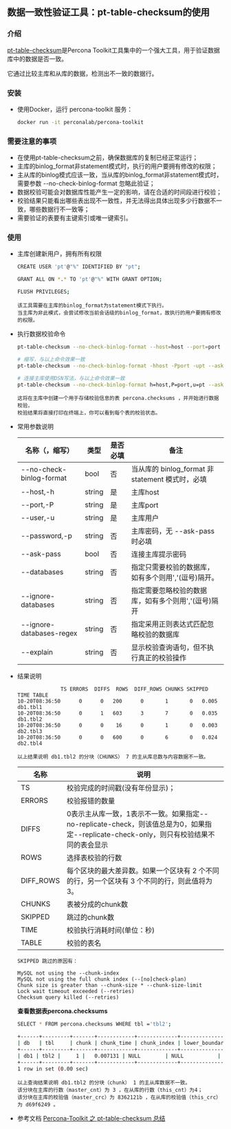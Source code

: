## 数据一致性验证工具：pt-table-checksum的使用

### 介绍

[pt-table-checksum](https://docs.percona.com/percona-toolkit/pt-table-checksum.html)是Percona Toolkit工具集中的一个强大工具，用于验证数据库中的数据是否一致。

它通过比较主库和从库的数据，检测出不一致的数据行。

### 安装

+ 使用Docker，运行 percona-toolkit 服务：
   ```bash   
   docker run -it perconalab/percona-toolkit
   ```

### 需要注意的事项

- 在使用pt-table-checksum之前，确保数据库的复制已经正常运行；
- 主库的binlog_format非statement模式时，执行的用户要拥有修改的权限；
- 主从库的binlog模式应该一致，当从库的binlog_format非statement模式时，需要参数 --no-check-binlog-format 忽略此验证；
- 数据校验可能会对数据库性能产生一定的影响，请在合适的时间段进行校验；
- 校验结果只能看出哪些表出现不一致性，并无法得出具体出现多少行数据不一致，哪些数据行不一致等；
- 需要验证的表要有主键索引或唯一键索引。

### 使用

+ 主库创建新用户，拥有所有权限

  ```bash
  CREATE USER 'pt'@"%" IDENTIFIED BY "pt";
  
  GRANT ALL ON *.* TO 'pt'@"%" WITH GRANT OPTION;
  
  FLUSH PRIVILEGES;
  ```
  ```text
  该工具需要在主库的binlog_format为statement模式下执行。
  当主库为非此模式，会尝试修改当前会话级的binlog_format，故执行的用户要拥有修改的权限。
  ```

+ 执行数据校验命令
  ```bash
  pt-table-checksum --no-check-binlog-format --host=host --port=port --user=pt --ask-pass 

  # 缩写，与以上命令效果一致
  pt-table-checksum --no-check-binlog-format -hhost -Pport -upt --ask-pass 
  
  # 连接主库使用DSN写法，与以上命令效果一致
  pt-table-checksum --no-check-binlog-format h=host,P=port,u=pt --ask-pass 
  ```
  ```text
  这将在主库中创建一个用于存储校验信息的表 percona.checksums ，并开始进行数据校验，
  校验结果将直接打印在终端上，你可以看到每个表的校验状态。
  ```

+ 常用参数说明
  
  | 名称（，缩写）                  | 类型     | 是否必填 | 备注                                |
  |--------|------|-----------------------------------| ---- |
  | --no-check-binlog-format | bool   | 否    | 当从库的 binlog_format 非 statement 模式时，必填 |
  | --host,-h                  | string | 是    | 主库host                            |
  | --port,-P                   | string | 是    | 主库port                            |
  | --user,-u                   | string | 是    | 主库用户                              |
  | --password,-p               | string | 否    | 主库密码，无 --ask-pass 时必填                              |
  | --ask-pass               | bool   | 否    | 连接主库提示密码                          |
  | --databases               | string   | 否    | 指定只需要校验的数据库，如有多个则用','(逗号)隔开。                          |
  | --ignore-databases       | string   | 否    | 指定需要忽略校验的数据库，如有多个则用','(逗号)隔开                          |
  | --ignore-databases-regex | string   | 否    | 指定采用正则表达式匹配忽略校验的数据库                          |
  | --explain                | string   | 否    | 显示校验查询语句，但不执行真正的校验操作                          |

+ 结果说明
  ```shell
                TS ERRORS  DIFFS  ROWS  DIFF_ROWS CHUNKS SKIPPED    TIME TABLE
  10-20T08:36:50      0      0   200      0       1       0   0.005 db1.tbl1
  10-20T08:36:50      0      1   603      3       7       0   0.035 db1.tbl2
  10-20T08:36:50      0      0    16      0       1       0   0.003 db2.tbl3
  10-20T08:36:50      0      0   600      0       6       0   0.024 db2.tbl4
  ```
  ```text
  以上结果说明 db1.tbl2 的分块（CHUNKS） 7 的主从库总数与内容数据不一致。
  ```  
  
  | 名称         | 说明                                                                                         |
  |--------------------------------------------------------------------------------------------| ---- |
  | TS        | 校验完成的时间戳(没有年份显示)；                                                                          |
  | ERRORS    | 校验报错的数量                                                                                    |
  | DIFFS     | 0表示主从库一致，1表示不一致。如果指定--no-replicate-check，则该值总是为0，如果指定--replicate-check-only，则只有校验结果不同的表会显示 |
  | ROWS      | 选择表校验的行数                                                                                   |
  | DIFF_ROWS | 每个区块的最大差异数。如果一个区块有 2 个不同的行，另一个区块有 3 个不同的行，则此值将为 3。                                         |
  | CHUNKS    | 表被分成的chunk数                                                                                |
  | SKIPPED   | 跳过的chunk数                                                                                  |
  | TIME      | 校验执行消耗时间(单位：秒)                                                                             |
  | TABLE     | 校验的表名                                                                                      |

  ```text
  SKIPPED 跳过的原因有：
  
  MySQL not using the --chunk-index
  MySQL not using the full chunk index (--[no]check-plan)
  Chunk size is greater than --chunk-size * --chunk-size-limit
  Lock wait timeout exceeded (--retries)
  Checksum query killed (--retries)
  ```

  **查看数据表percona.checksums**
  ```bash
  SELECT * FROM percona.checksums WHERE tbl ='tbl2';
  
  +------+---------+-------+------------+-------------+----------------+----------------+----------+----------+------------+------------+---------------------+
  | db   | tbl     | chunk | chunk_time | chunk_index | lower_boundary | upper_boundary | this_crc | this_cnt | master_crc | master_cnt | ts                  |
  +------+---------+-------+------------+-------------+----------------+----------------+----------+----------+------------+------------+---------------------+
  | db1 | tbl2 |     1 |   0.007131 | NULL        | NULL           | NULL           | d69f6249 |        4 | 8362121b   |          3 | 2023-10-20 10:23:37 |
  +------+---------+-------+------------+-------------+----------------+----------------+----------+----------+------------+------------+---------------------+
  1 row in set (0.00 sec)  
  ```
  ```text
  以上查询结果说明 db1.tbl2 的分块（chunk） 1 的主从库数据不一致。
  该分块在主库的行数（master_cnt）为 3 ，在从库的行数（this_cnt）为4；
  该分块在主库的校验值（master_crc）为 8362121b ，在从库的校验值（this_crc）为 d69f6249 。
  ```

+ 参考文档
  [Percona-Toolkit 之 pt-table-checksum 总结](https://www.cnblogs.com/dbabd/p/10653408.html)
  

  






